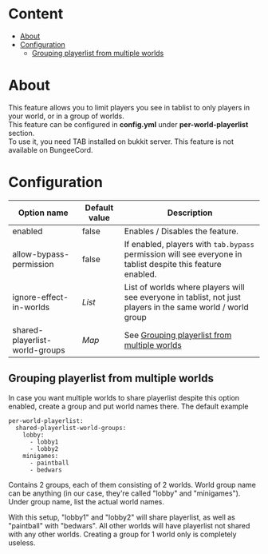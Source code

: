 # Content
* [About](#about)
* [Configuration](#configuration)
  * [Grouping playerlist from multiple worlds](#grouping-playerlist-from-multiple-worlds)

# About
This feature allows you to limit players you see in tablist to only players in your world, or in a group of worlds.  
This feature can be configured in **config.yml** under **per-world-playerlist** section.  
To use it, you need TAB installed on bukkit server. This feature is not available on BungeeCord.

# Configuration
| Option name                    | Default value | Description                                                                                                 |
|--------------------------------|---------------|-------------------------------------------------------------------------------------------------------------|
| enabled                        | false         | Enables / Disables the feature.                                                                             |
| allow-bypass-permission        | false         | If enabled, players with `tab.bypass` permission will see everyone in tablist despite this feature enabled. |
| ignore-effect-in-worlds        | *List*        | List of worlds where players will see everyone in tablist, not just players in the same world / world group |
| shared-playerlist-world-groups | *Map*         | See [Grouping playerlist from multiple worlds](#grouping-playerlist-from-multiple-worlds)                   |

## Grouping playerlist from multiple worlds
In case you want multiple worlds to share playerlist despite this option enabled, create a group and put world names there. The default example
```
per-world-playerlist:
  shared-playerlist-world-groups:
    lobby:
      - lobby1
      - lobby2
    minigames:
      - paintball
      - bedwars
```
Contains 2 groups, each of them consisting of 2 worlds.
World group name can be anything (in our case, they're called "lobby" and "minigames").
Under group name, list the actual world names.

With this setup, "lobby1" and "lobby2" will share playerlist, as well as "paintball" with "bedwars". All other worlds will have playerlist not shared with any other worlds. Creating a group for 1 world only is completely useless.  